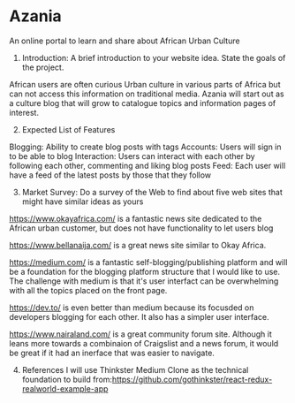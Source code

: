# Azania
An online portal to learn and share about African Urban Culture

1. Introduction: A brief introduction to your website idea. State the goals of the project.

African users are often curious Urban culture in various parts of Africa but can not access this information on traditional media. Azania will start out as a culture blog that will grow to catalogue topics and information pages of interest.

2. Expected List of Features

Blogging: Ability to create blog posts with tags
Accounts: Users will sign in to be able to blog
Interaction: Users can interact with each other by following each other, commenting and liking blog posts
Feed: Each user will have a feed of the latest posts by those that they follow

3. Market Survey: Do a survey of the Web to find about five web sites that might have similar ideas as yours

https://www.okayafrica.com/ is a fantastic news site dedicated to the African urban customer, but does not have functionality to let users blog

https://www.bellanaija.com/ is a great news site similar to Okay Africa.

https://medium.com/ is a fantastic self-blogging/publishing platform and will be a foundation for the blogging platform structure that I would like to use. The challenge with medium is that it's user interfact can be overwhelming with all the topics placed on the front page.

https://dev.to/ is even better than medium because its focusded on developers blogging for each other. It also has a simpler user interface.

https://www.nairaland.com/ is a great community forum site. Although it leans more towards a combinaion of Craigslist and a news forum, it would be great if it had an inerface that was easier to navigate.


4. References
I will use Thinkster Medium Clone as the technical foundation to build from:https://github.com/gothinkster/react-redux-realworld-example-app
